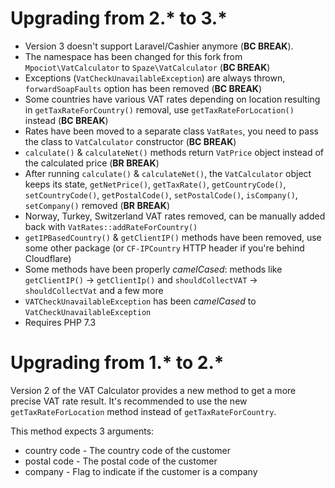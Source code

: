 # Upgrading from 2.* to 3.*

* Version 3 doesn't support Laravel/Cashier anymore (**BC BREAK**).
* The namespace has been changed for this fork from `Mpociot\VatCalculator` to `Spaze\VatCalculator` (**BC BREAK**)
* Exceptions (`VatCheckUnavailableException`) are always thrown, `forwardSoapFaults` option has been removed (**BC BREAK**)
* Some countries have various VAT rates depending on location resulting in `getTaxRateForCountry()` removal, use `getTaxRateForLocation()` instead (**BC BREAK**)
* Rates have been moved to a separate class `VatRates`, you need to pass the class to `VatCalculator` constructor  (**BC BREAK**)
* `calculate()` & `calculateNet()` methods return `VatPrice` object instead of the calculated price (**BR BREAK**)
* After running `calculate()` & `calculateNet()`, the `VatCalculator` object keeps its state, `getNetPrice()`, `getTaxRate()`, `getCountryCode()`, `setCountryCode()`, `getPostalCode()`, `setPostalCode()`, `isCompany()`, `setCompany()` removed (**BR BREAK**)
* Norway, Turkey, Switzerland VAT rates removed, can be manually added back with `VatRates::addRateForCountry()`
* `getIPBasedCountry()` & `getClientIP()` methods have been removed, use some other package (or `CF-IPCountry` HTTP header if you're behind Cloudflare)
* Some methods have been properly *camelCased*: methods like `getClientIP()` -> `getClientIp()` and `shouldCollectVAT` -> `shouldCollectVat` and a few more
* `VATCheckUnavailableException` has been *camelCased* to `VatCheckUnavailableException`
* Requires PHP 7.3

# Upgrading from 1.* to 2.*

Version 2 of the VAT Calculator provides a new method to get a more precise VAT rate result.
It's recommended to use the new `getTaxRateForLocation` method instead of `getTaxRateForCountry`.

This method expects 3 arguments:

* country code - The country code of the customer
* postal code - The postal code of the customer
* company - Flag to indicate if the customer is a company
